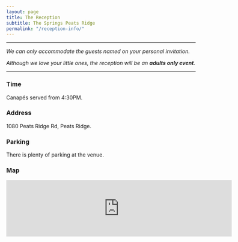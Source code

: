 ```yaml
---
layout: page
title: The Reception
subtitle: The Springs Peats Ridge
permalink: "/reception-info/"
---
```


<hr>
<div class="text-center">
<p><i>We can only accommodate the guests named on your personal invitation.</i></p>
<p><i>Although we love your little ones, the reception will be an <b>adults only event</b>.</i></p>

</div>
<hr>


### Time
Canapés served from 4:30PM.

### Address
1080 Peats Ridge Rd, Peats Ridge.

### Parking
There is plenty of parking at the venue.



### Map
<iframe class="map" src="https://www.google.com/maps/embed?pb=!1m18!1m12!1m3!1d3334.244166322129!2d151.23052227592945!3d-33.31243159045768!2m3!1f0!2f0!3f0!3m2!1i1024!2i768!4f13.1!3m3!1m2!1s0x6b0d31571d6732d9%3A0xf017d68f9f00610!2sThe%20Springs!5e0!3m2!1sen!2sau!4v1699070625087!5m2!1sen!2sau" width="600" style="border:0;" allowfullscreen="" loading="lazy" referrerpolicy="no-referrer-when-downgrade"></iframe>